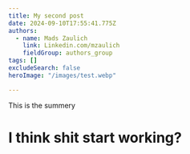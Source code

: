 ```yaml
---
title: My second post
date: 2024-09-10T17:55:41.775Z
authors:
  - name: Mads Zaulich
    link: Linkedin.com/mzaulich
    fieldGroup: authors_group
tags: []
excludeSearch: false
heroImage: "/images/test.webp"

---
```


This is the summery
<!--more-->
# I think shit start working?